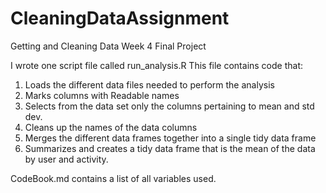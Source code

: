 # CleaningDataAssignment
Getting and Cleaning Data Week 4 Final Project

I wrote one script file called run_analysis.R
This file contains code that:
1) Loads the different data files needed to perform the analysis
2) Marks columns with Readable names
3) Selects from the data set only the columns pertaining to mean and std dev.
4) Cleans up the names of the data columns
5) Merges the different data frames together into a single tidy data frame
6) Summarizes and creates a tidy data frame that is the mean of the data by user and activity.

CodeBook.md contains a list of all variables used.